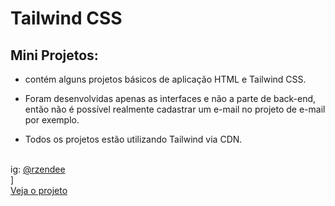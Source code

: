 ﻿# Tailwind CSS 

## Mini Projetos:

- contém alguns projetos básicos de aplicação HTML e Tailwind CSS.

- Foram desenvolvidas apenas as interfaces e não a parte de back-end, então não é possível realmente cadastrar um e-mail no projeto de e-mail por exemplo.

- Todos os projetos estão utilizando Tailwind via CDN.

<br>

<div>ig: <a href="https://www.instagram.com/rzendeee/">@rzendee</a></div>]
<div><a href="">Veja o projeto</a></div> 
